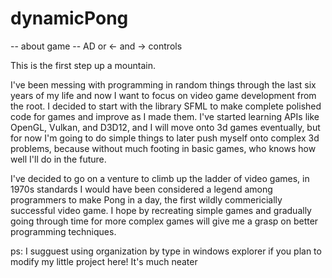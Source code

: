 # dynamicPong

-- about game --
AD or <- and -> controls

This is the first step up a mountain.

I've been messing with programming in random things through the last six years of
my life and now I want to focus on video game development from the root. I decided
to start with the library SFML to make complete polished code for games and improve
as I made them. I've started learning APIs like OpenGL, Vulkan, and D3D12, and I
will move onto 3d games eventually, but for now I'm going to do simple things to
later push myself onto complex 3d problems, because without much footing in basic
games, who knows how well I'll do in the future.

I've decided to go on a venture to climb up the ladder of video games, in 1970s
standards I would have been considered a legend among programmers to make Pong in
a day, the first wildly commericially successful video game. I hope by recreating
simple games and gradually going through time for more complex games will give me
a grasp on better programming techniques.

ps: I sugguest using organization by type in windows explorer if you plan to modify
my little project here! It's much neater
